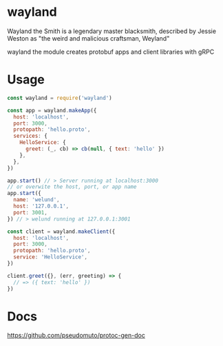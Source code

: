 # wayland
Wayland the Smith is a legendary master blacksmith, described by Jessie Weston as "the weird and malicious craftsman, Weyland"

wayland the module creates protobuf apps and client libraries with gRPC

# Usage
```javascript
const wayland = require('wayland')

const app = wayland.makeApp({
  host: 'localhost',
  port: 3000,
  protopath: 'hello.proto',
  services: {
    HelloService: {
      greet: (_, cb) => cb(null, { text: 'hello' })
    },
  },
})

app.start() // > Server running at localhost:3000
// or overwite the host, port, or app name
app.start({
  name: 'welund',
  host: '127.0.0.1',
  port: 3001,
}) // > welund running at 127.0.0.1:3001

const client = wayland.makeClient({
  host: 'localhost',
  port: 3000,
  protopath: 'hello.proto',
  service: 'HelloService',
})

client.greet({}, (err, greeting) => {
  // => ({ text: 'hello' })
})
```

# Docs
https://github.com/pseudomuto/protoc-gen-doc
